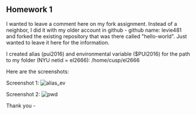 ## Homework 1

I wanted to leave a comment here on my fork assignment. Instead of a neighbor, I did it with my older account in github - github name: levie481 and forked the existing repository that was there called "hello-world". Just wanted to leave it here for the information.

I created alias (pui2016) and environmental variable ($PUI2016) for the path to my folder (NYU netid = el2666):
/home/cusp/el2666

Here are the screenshots:

Screenshot 1:
![alias_ev](https://github.com/ekaterinalev/PUI2016_el2666/blob/master/HW1_el2666/screenshot_1.jpg)

Screenshot 2:
![pwd](https://github.com/ekaterinalev/PUI2016_el2666/blob/master/HW1_el2666/screenshot_2.jpg)

Thank you -
